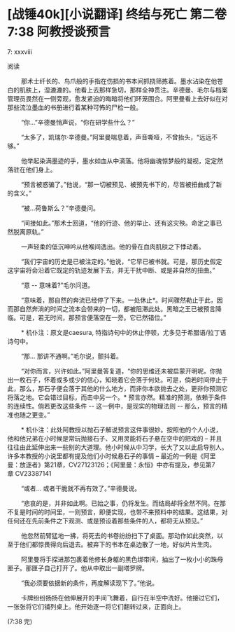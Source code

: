 # [战锤40k][小说翻译] 终结与死亡 第二卷 7:38 阿教授谈预言

7: xxxviii 

阅读 

        那术士纤长的、鸟爪般的手指在伤损的书本间抓挠筛拣着。墨水沾染在他苍白的肌肤上，湿漉漉的。他看上去那样急切，那样全神贯注。辛德曼、毛尔与档案管理员畏然在一侧旁观，愈发紧迫的晦暗将他们环笼围合。阿里曼看上去好似在对那些流泣墨血的书册进行着某种可怖的尸检一般。

        “你…”辛德曼悄声说，“你在研学些什么？”

        “太多了，凯瑞尔·辛德曼。”阿里曼喘息着，声音嘶哑，不曾抬头，“远远不够。”

        他举起染满墨迹的手，墨水如血从中滴落。他将幽魂惊梦般的凝视，定定然落驻在他们身上。

        “预言被惑骗了。”他说，“那一切被预见、被预先书下的，尽皆被扭曲成了新的含义。”

        “被…荷鲁斯么？”辛德曼问。

        “间接如此。”那术士回道，“他的行迹、他的举止、还有这灾殃。命定之事已然脱离原轨。”

        一声轻柔的低沉呻吟从他喉间逸出。他的骨在血肉肌肤之下悸动着。

        “我们宇宙的历史是已被注定的。”他说，“它早已被书就。可是，那历史假定这宇宙将会沿着它既定的轨迹发展下去，并无干扰中断、或是非自然的扭曲。”

        “意 -- 意味着?”毛尔问道。

        “意味着，那自然的奔流已经停了下来。一处休止*。时间骤然勒止于此，因而那自然奔淌的时间之流本会带来的一切，都被阻滞此处。黑暗之王已被预言降临。可是，若无时间，那预言便落空在一旁。它已然错位。”

        * 机仆注：原文是caesura, 特指诗句中的休止停顿，尤多见于希腊语/拉丁语诗句中。

        “那… 那讲不通啊。”毛尔说，颤抖着。

        “对你而言，兴许如此。”阿里曼答复道，“你的思维还未被启蒙开明呢。你抛出一枚石子，怀着或多或少的信心，知晓着它会落于何处。可是，倘若时间停止于此，那么，那石子便会落于其他的什么地方，而非你本欲抛去之处，更非你预测它将落之地。它会错过目标，而击中另一个。* 预言亦然。精准的预测，依赖于条件的连续性。倘若更改这些条件 -- 这一例中，是现实的物理法则 -- 那么，预言的精准也随之更变。”

        * 机仆注：此处阿教授以抛石子解说预言这件事很妙。按照他的个人小说，他和他兄弟在小时候是常玩抛接石子、又用灵能将石子悬在空中的把戏的 – 并且往往由此延伸出来一些别的大道理。他小时候从中习学，长大了又以此启导别人。许多本教授的小说里都有提及他们小时候悬石子的事情 – 最近的一例是《阿里曼：放逐者》第21章，CV27123126；《阿里曼：永恒》中亦有提及，参见第7章 CV23387141

        “或者… 或者干脆就不再有效了。”辛德曼说。

        “悲哀的是，并非如此啊。已始之事，仍将发生。而结局却将全然不同。在那不复是时间的时间里，一则预言，即便实现，也带不来预料中的结果。这结果，对任何还在先前条件之下观测、或是预设着那些条件的人，都将无从预见。”

        他忽然前臂猛地一拂，将死去的书卷纷纷扫下了桌面。那动作如此突然，以至于他们都惊畏得向后退去。被弃下的书本在桌边散了一地，好似片片生肉。

        阿里曼将手探进那包裹着他修长身躯的黑色绑带间，抽出了一枚小小的珠母匣子。那匣子自己打开了。他从中取出一副塔罗牌。

        “我必须要依据新的条件，再度解读现下了。”他说。

        卡牌纷纷扬扬在他伸展开的手间飞舞着，自行在半空中洗好。他接过它们，一张张将它们铺列桌上。他开始逐一将它们翻转过来，正面向上。



(7:38 完)

